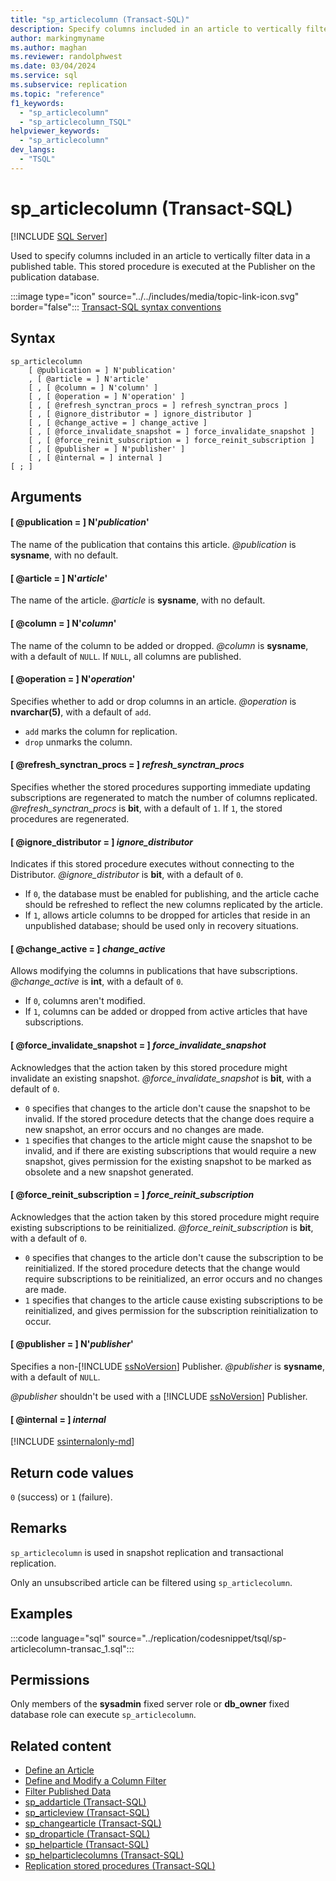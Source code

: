 ```yaml
---
title: "sp_articlecolumn (Transact-SQL)"
description: Specify columns included in an article to vertically filter data in a published table.
author: markingmyname
ms.author: maghan
ms.reviewer: randolphwest
ms.date: 03/04/2024
ms.service: sql
ms.subservice: replication
ms.topic: "reference"
f1_keywords:
  - "sp_articlecolumn"
  - "sp_articlecolumn_TSQL"
helpviewer_keywords:
  - "sp_articlecolumn"
dev_langs:
  - "TSQL"
---
```

# sp_articlecolumn (Transact-SQL)

[!INCLUDE [SQL Server](../../includes/applies-to-version/sqlserver.md)]

Used to specify columns included in an article to vertically filter data in a published table. This stored procedure is executed at the Publisher on the publication database.

:::image type="icon" source="../../includes/media/topic-link-icon.svg" border="false"::: [Transact-SQL syntax conventions](../../t-sql/language-elements/transact-sql-syntax-conventions-transact-sql.md)

## Syntax

```syntaxsql
sp_articlecolumn
    [ @publication = ] N'publication'
    , [ @article = ] N'article'
    [ , [ @column = ] N'column' ]
    [ , [ @operation = ] N'operation' ]
    [ , [ @refresh_synctran_procs = ] refresh_synctran_procs ]
    [ , [ @ignore_distributor = ] ignore_distributor ]
    [ , [ @change_active = ] change_active ]
    [ , [ @force_invalidate_snapshot = ] force_invalidate_snapshot ]
    [ , [ @force_reinit_subscription = ] force_reinit_subscription ]
    [ , [ @publisher = ] N'publisher' ]
    [ , [ @internal = ] internal ]
[ ; ]
```

## Arguments

#### [ @publication = ] N'*publication*'

The name of the publication that contains this article. *@publication* is **sysname**, with no default.

#### [ @article = ] N'*article*'

The name of the article. *@article* is **sysname**, with no default.

#### [ @column = ] N'*column*'

The name of the column to be added or dropped. *@column* is **sysname**, with a default of `NULL`. If `NULL`, all columns are published.

#### [ @operation = ] N'*operation*'

Specifies whether to add or drop columns in an article. *@operation* is **nvarchar(5)**, with a default of `add`.

- `add` marks the column for replication.
- `drop` unmarks the column.

#### [ @refresh_synctran_procs = ] *refresh_synctran_procs*

Specifies whether the stored procedures supporting immediate updating subscriptions are regenerated to match the number of columns replicated. *@refresh_synctran_procs* is **bit**, with a default of `1`. If `1`, the stored procedures are regenerated.

#### [ @ignore_distributor = ] *ignore_distributor*

Indicates if this stored procedure executes without connecting to the Distributor. *@ignore_distributor* is **bit**, with a default of `0`.

- If `0`, the database must be enabled for publishing, and the article cache should be refreshed to reflect the new columns replicated by the article.
- If `1`, allows article columns to be dropped for articles that reside in an unpublished database; should be used only in recovery situations.

#### [ @change_active = ] *change_active*

Allows modifying the columns in publications that have subscriptions. *@change_active* is **int**, with a default of `0`.

- If `0`, columns aren't modified.
- If `1`, columns can be added or dropped from active articles that have subscriptions.

#### [ @force_invalidate_snapshot = ] *force_invalidate_snapshot*

Acknowledges that the action taken by this stored procedure might invalidate an existing snapshot. *@force_invalidate_snapshot* is **bit**, with a default of `0`.

- `0` specifies that changes to the article don't cause the snapshot to be invalid. If the stored procedure detects that the change does require a new snapshot, an error occurs and no changes are made.
- `1` specifies that changes to the article might cause the snapshot to be invalid, and if there are existing subscriptions that would require a new snapshot, gives permission for the existing snapshot to be marked as obsolete and a new snapshot generated.

#### [ @force_reinit_subscription = ] *force_reinit_subscription*

Acknowledges that the action taken by this stored procedure might require existing subscriptions to be reinitialized. *@force_reinit_subscription* is **bit**, with a default of `0`.

- `0` specifies that changes to the article don't cause the subscription to be reinitialized. If the stored procedure detects that the change would require subscriptions to be reinitialized, an error occurs and no changes are made.
- `1` specifies that changes to the article cause existing subscriptions to be reinitialized, and gives permission for the subscription reinitialization to occur.

#### [ @publisher = ] N'*publisher*'

Specifies a non-[!INCLUDE [ssNoVersion](../../includes/ssnoversion-md.md)] Publisher. *@publisher* is **sysname**, with a default of `NULL`.

*@publisher* shouldn't be used with a [!INCLUDE [ssNoVersion](../../includes/ssnoversion-md.md)] Publisher.

#### [ @internal = ] *internal*

[!INCLUDE [ssinternalonly-md](../../includes/ssinternalonly-md.md)]

## Return code values

`0` (success) or `1` (failure).

## Remarks

`sp_articlecolumn` is used in snapshot replication and transactional replication.

Only an unsubscribed article can be filtered using `sp_articlecolumn`.

## Examples

:::code language="sql" source="../replication/codesnippet/tsql/sp-articlecolumn-transac_1.sql":::

## Permissions

Only members of the **sysadmin** fixed server role or **db_owner** fixed database role can execute `sp_articlecolumn`.

## Related content

- [Define an Article](../replication/publish/define-an-article.md)
- [Define and Modify a Column Filter](../replication/publish/define-and-modify-a-column-filter.md)
- [Filter Published Data](../replication/publish/filter-published-data.md)
- [sp_addarticle (Transact-SQL)](sp-addarticle-transact-sql.md)
- [sp_articleview (Transact-SQL)](sp-articleview-transact-sql.md)
- [sp_changearticle (Transact-SQL)](sp-changearticle-transact-sql.md)
- [sp_droparticle (Transact-SQL)](sp-droparticle-transact-sql.md)
- [sp_helparticle (Transact-SQL)](sp-helparticle-transact-sql.md)
- [sp_helparticlecolumns (Transact-SQL)](sp-helparticlecolumns-transact-sql.md)
- [Replication stored procedures (Transact-SQL)](replication-stored-procedures-transact-sql.md)
